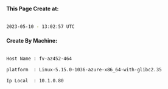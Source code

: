 
   
#### This Page Create at:

```bash

2023-05-10 - 13:02:57 UTC

```

#### Create By Machine:

```bash

Host Name : fv-az452-464

platform  : Linux-5.15.0-1036-azure-x86_64-with-glibc2.35

Ip Local  : 10.1.0.80

```

